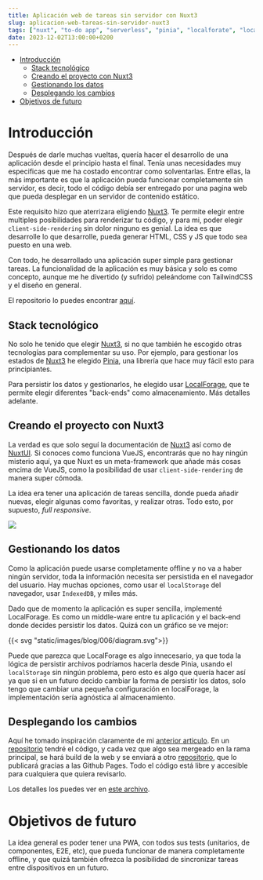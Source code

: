 ```yaml
---
title: Aplicación web de tareas sin servidor con Nuxt3
slug: aplicacion-web-tareas-sin-servidor-nuxt3
tags: ["nuxt", "to-do app", "serverless", "pinia", "localforate", "localstorage", "nuxtui", "bun"]
date: 2023-12-02T13:00:00+0200
---
```

- [Introducción](#introducción)
  - [Stack tecnológico](#stack-tecnológico)
  - [Creando el proyecto con Nuxt3](#creando-el-proyecto-con-nuxt3)
  - [Gestionando los datos](#gestionando-los-datos)
  - [Desplegando los cambios](#desplegando-los-cambios)
- [Objetivos de futuro](#objetivos-de-futuro)

# Introducción

Después de darle muchas vueltas, quería hacer el desarrollo de una aplicación desde el principio hasta el final. Tenía unas necesidades muy especificas que me ha costado encontrar como solventarlas. Entre ellas, la más importante es que la aplicación pueda funcionar completamente sin servidor, es decir, todo el código debía ser entregado por una pagina web que pueda desplegar en un servidor de contenido estático.

Este requisito hizo que aterrizara eligiendo [Nuxt3](https://nuxt.com/docs/getting-started/introduction). Te permite elegir entre multiples posibilidades para renderizar tu código, y para mi, poder elegir `client-side-rendering` sin dolor ninguno es genial. La idea es que desarrolle lo que desarrolle, pueda generar HTML, CSS y JS que todo sea puesto en una web.

Con todo, he desarrollado una aplicación super simple para gestionar tareas. La funcionalidad de la aplicación es muy básica y solo es como concepto, aunque me he divertido (y sufrido) peleándome con TailwindCSS y el diseño en general.

El repositorio lo puedes encontrar [aquí](https://github.com/jesusfj710/nuxt-to-do-app).

## Stack tecnológico

No solo he tenido que elegir [Nuxt3](https://nuxt.com/docs/getting-started/introduction), si no que también he escogido otras tecnologías para complementar su uso. Por ejemplo, para gestionar los estados de [Nuxt3](https://nuxt.com/docs/getting-started/introduction) he elegido [Pinia](https://pinia.vuejs.org), una librería que hace muy fácil esto para principiantes.

Para persistir los datos y gestionarlos, he elegido usar [LocalForage](https://github.com/localForage/localForage), que te permite elegir diferentes "back-ends" como almacenamiento. Más detalles adelante.

## Creando el proyecto con Nuxt3

La verdad es que solo seguí la documentación de [Nuxt3](https://nuxt.com/docs/getting-started/introduction) así como de [NuxtUI](https://ui.nuxt.com/getting-started). Si conoces como funciona VueJS, encontrarás que no hay ningún misterio aquí, ya que Nuxt es un meta-framework que añade más cosas encima de VueJS, como la posibilidad de usar `client-side-rendering` de manera super cómoda.

La idea era tener una aplicación de tareas sencilla, donde pueda añadir nuevas, elegir algunas como favoritas, y realizar otras. Todo esto, por supuesto, *full responsive*.

![](/images/projects/nuxt-to-do-app/to-do-app_laptop.png)

## Gestionando los datos

Como la aplicación puede usarse completamente offline y no va a haber ningún servidor, toda la información necesita ser persistida en el navegador del usuario. Hay muchas opciones, como usar el `localStorage` del navegador, usar `IndexedDB`, y miles más.

Dado que de momento la aplicación es super sencilla, implementé LocalForage. Es como un middle-ware entre tu aplicación y el back-end donde decides persistir los datos. Quizá con un gráfico se ve mejor:

{{< svg "static/images/blog/006/diagram.svg">}}

Puede que parezca que LocalForage es algo innecesario, ya que toda la lógica de persistir archivos podríamos hacerla desde Pinia, usando el `localStorage` sin ningún problema, pero esto es algo que quería hacer así ya que si en un futuro decido cambiar la forma de persistir los datos, solo tengo que cambiar una pequeña configuración en localForage, la implementación sería agnóstica al almacenamiento.

## Desplegando los cambios

Aquí he tomado inspiración claramente de mi [anterior articulo](https://jesusfj710.github.io/es-es/blog/transformando-la-structura-de-la-web/). En un [repositorio](https://github.com/jesusfj710/nuxt-to-do-app) tendré el código, y cada vez que algo sea mergeado en la rama principal, se hará build de la web y se enviará a otro [repositorio](https://github.com/jesusfj710/to-do-app), que lo publicará gracias a las Github Pages. Todo el código está libre y accesible para cualquiera que quiera revisarlo.

Los detalles los puedes ver en [este archivo](https://raw.githubusercontent.com/jesusfj710/nuxt-to-do-app/main/.github/workflows/buildAndPublish.yaml).

# Objetivos de futuro

La idea general es poder tener una PWA, con todos sus tests (unitarios, de componentes, E2E, etc), que pueda funcionar de manera completamente offline, y que quizá también ofrezca la posibilidad de sincronizar tareas entre dispositivos en un futuro.

